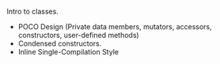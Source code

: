 Intro to classes. 
- POCO Design (Private data members, mutators, accessors, constructors, user-defined methods)
- Condensed constructors.
- Inline Single-Compilation Style
